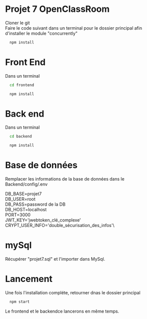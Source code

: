

# Projet 7 OpenClassRoom

Cloner le git\
Faire le code suivant dans un terminal pour le dossier principal afin d'installer le module "concurrently"

```bash
  npm install
```

# Front End

Dans un terminal 

```bash
  cd frontend
```
```bash
  npm install
```


# Back end

Dans un terminal

```bash
  cd backend
```
```bash
  npm install
```

# Base de données

Remplacer les informations de la base de données dans le Backend/config/.env

DB_BASE=projet7\
DB_USER=root\
DB_PASS=password de la DB\
DB_HOST=localhost\
PORT=3000\
JWT_KEY='jwebtoken_clé_complexe'\
CRYPT_USER_INFO='double_sécurisation_des_infos'\

# mySql

Récupérer "projet7.sql" et l'importer dans MySql.


# Lancement

Une fois l'installation compléte, retourner dnas le dossier principal
```bash
  npm start
```
Le frontend et le backendce lancerons en même temps.
